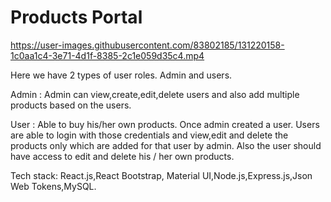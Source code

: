 # Products Portal



https://user-images.githubusercontent.com/83802185/131220158-1c0aa1c4-3e71-4d1f-8385-2c1e059d35c4.mp4




Here we have 2 types of user roles.
Admin and users.

Admin : Admin can view,create,edit,delete users and also add multiple products based on the users.

User : Able to buy his/her own products. Once admin created a user. Users are able to login with those credentials and view,edit and delete the products only which are added for that user by admin.
Also the user should have access to edit and delete his / her own products.

Tech stack:
     React.js,React Bootstrap, Material UI,Node.js,Express.js,Json Web Tokens,MySQL.
